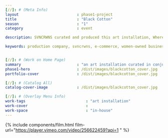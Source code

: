 ```yaml
---
[//]: # (Meta Info)
layout                          : phase1-project
title 					        : "Black Cotton"
season				            : "1"
category 						: event

description: SVNCRWNS curated and produced this art installation, Where We Begin, as an activation alongside a play, Black Cotton, that premiered at Single Carrot Theater in Baltimore, MD.

keywords: production company, svncrwns, e-commerce, women-owned businesses, creative team, consulting, business operations, launch my brand, manage my brand, photography, videography, special projects


[//]: # (Work on Home Page)
summary                         : "an art installation curated in conjunction with Noisy Tenants' play production, Black Cotton"
phase1-hero                     : /dist/images/blackcotton_cover.jpg
portfolio-cover 				: /dist/images/blackcotton_cover.jpg

[//]: # (Catalog All)
catalog-cover-image				: /dist/images/blackcotton_cover.jpg

[//]: # (Overlay Menu Info)
work-tags 							: "art installation"
work-cover							:
work-space 							: "in-house"
---
```

{% include components/film.html film-url="https://player.vimeo.com/video/256622459?api=1 " %}
